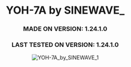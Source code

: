 <div align="center">

# YOH-7A by SINEWAVE_
### MADE ON VERSION: 1.24.1.0
### LAST TESTED ON VERSION: 1.24.1.0

![YOH-7A_by_SINEWAVE_1](https://github.com/ThatSINEWAVE/World-Of-Tanks-Mods/assets/133239148/abdcdf1d-9d4c-4ebe-a8ba-a9da40b06b71)

</div>
